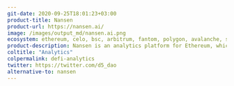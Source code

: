 ```yaml
---
git-date: 2020-09-25T18:01:23+03:00
product-title: Nansen
product-url: https://nansen.ai/
image: /images/output_md/nansen.ai.png
ecosystem: ethereum, celo, bsc, arbitrum, fantom, polygon, avalanche, solana
product-description: Nansen is an analytics platform for Ethereum, which combines on-chain data with a massive and constantly growing database containing millions of wallet labels. [Interview with Alex Svanevik, co-founder and CEO of Nansen](/nansen)
coltitle: "Analytics"
colpermalink: defi-analytics
twitter: https://twitter.com/d5_dao
alternative-to: nansen
---
```

